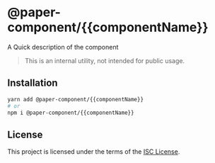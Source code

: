 # @paper-component/{{componentName}}

A Quick description of the component

> This is an internal utility, not intended for public usage.

## Installation

```sh
yarn add @paper-component/{{componentName}}
# or
npm i @paper-component/{{componentName}}
```

## License

This project is licensed under the terms of the [ISC License]().
